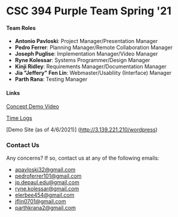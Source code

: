 # CSC 394 Purple Team Spring '21

#### Team Roles

- **Antonio Pavloski**: Project Manager/Presentation Manager
- **Pedro Ferrer**: Planning Manager/Remote Collaboration Manager
- **Joseph Puglise**: Implementation Manager/Video Manager
- **Ryne Kolessar**: Systems Programmer/Design Manager
- **Kinji Ridley**: Requirements Manager/Documentation Manager
- **Jia "Jeffery" Fen Lin**: Webmaster/Usabliity (Interface) Manager
- **Parth Rana**: Testing Manager

#### Links

[Concept Demo Video](https://www.youtube.com/watch?v=AwHswhC4Ab0&ab_channel=--)

[Time Logs](https://docs.google.com/spreadsheets/d/1Ea6khLLXiTC870ymXt7jT1qEifMy6uN-g1xgE1BnhWQ/edit#gid=0)

[Demo Site (as of 4/6/2021)] (http://3.139.221.210/wordpress)

### Contact Us

Any concerns? If so, contact us at any of the following emails:
- apavloski32@gmail.com
- pedroferrer101@gmail.com
- jp.depaul.edu@gmail.com
- ryne.kolessar@gmail.com
- elerbee454@gmail.com
- jflin0701@gmail.com
- parthkrana2@gmail.com
